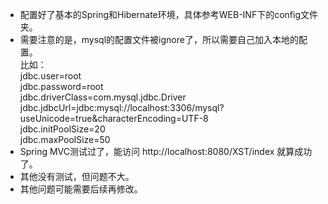 * 配置好了基本的Spring和Hibernate环境，具体参考WEB-INF下的config文件夹。  
* 需要注意的是，mysql的配置文件被ignore了，所以需要自己加入本地的配置。    
比如：  
jdbc.user=root   
jdbc.password=root    
jdbc.driverClass=com.mysql.jdbc.Driver    
jdbc.jdbcUrl=jdbc:mysql://localhost:3306/mysql?useUnicode=true&characterEncoding=UTF-8     
jdbc.initPoolSize=20    
jdbc.maxPoolSize=50    
* Spring MVC测试过了，能访问 http://localhost:8080/XST/index 就算成功了。 
* 其他没有测试，但问题不大。
* 其他问题可能需要后续再修改。